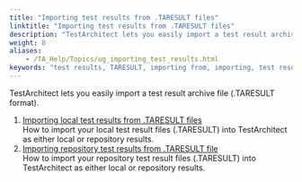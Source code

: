 ```yaml
--- 
title: "Importing test results from .TARESULT files"
linktitle: "Importing test results from .TARESULT files"
description: "TestArchitect lets you easily import a test result archive file (.TARESULT format)."
weight: 8
aliases: 
    - /TA_Help/Topics/ug_importing_test_results.html
keywords: "test results, TARESULT, importing from, importing, test results, TARESULT"
---
```


TestArchitect lets you easily import a test result archive file \(.TARESULT format\).

1.  [Importing local test results from .TARESULT files](/user-guide/working-with-test-results/importing-test-results-from-taresult-files/local-test-results)  
How to import your local test result files \(.TARESULT\) into TestArchitect as either local or repository results.
2.  [Importing repository test results from .TARESULT file](/user-guide/working-with-test-results/importing-test-results-from-taresult-files/repository-test-results)  
How to import your repository test result files \(.TARESULT\) into TestArchitect as either local or repository results.




